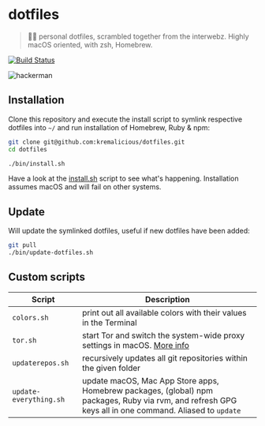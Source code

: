 # dotfiles

> 👩‍🎤 personal dotfiles, scrambled together from the interwebz. Highly macOS oriented, with zsh, Homebrew.

[![Build Status](https://github.com/kremalicious/dotfiles/workflows/CI/badge.svg)](https://github.com/kremalicious/dotfiles/actions)

![hackerman](https://cloud.githubusercontent.com/assets/90316/26279873/9240a9d8-3dc0-11e7-9353-783b36ae6aff.jpg)

## Installation

Clone this repository and execute the install script to symlink respective dotfiles into `~/` and run installation of Homebrew, Ruby & npm:

```bash
git clone git@github.com:kremalicious/dotfiles.git
cd dotfiles

./bin/install.sh
```

Have a look at the [install.sh](bin/install.sh) script to see what's happening. Installation assumes macOS and will fail on other systems.

## Update

Will update the symlinked dotfiles, useful if new dotfiles have been added:

```bash
git pull
./bin/update-dotfiles.sh
```

## Custom scripts

| Script                 | Description                                                                                                                                            |
| ---------------------- | ------------------------------------------------------------------------------------------------------------------------------------------------------ |
| `colors.sh`            | print out all available colors with their values in the Terminal                                                                                       |
| `tor.sh`               | start Tor and switch the system-wide proxy settings in macOS. [More info](https://kremalicious.com/simple-tor-setup-on-mac-os-x/)                      |
| `updaterepos.sh`       | recursively updates all git repositories within the given folder                                                                                       |
| `update-everything.sh` | update macOS, Mac App Store apps, Homebrew packages, (global) npm packages, Ruby via rvm, and refresh GPG keys all in one command. Aliased to `update` |
